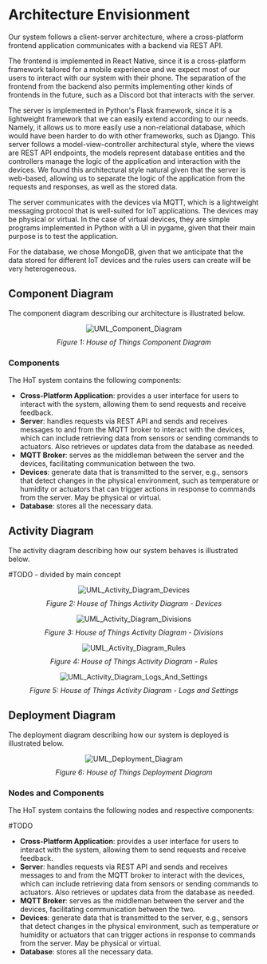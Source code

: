 # Architecture Envisionment

Our system follows a client-server architecture, where a cross-platform frontend application communicates with a backend via REST API.

The frontend is implemented in React Native, since it is a cross-platform framework tailored for a mobile experience and we expect most of our users to interact with our system with their phone. The separation of the frontend from the backend also permits implementing other kinds of frontends in the future, such as a Discord bot that interacts with the server.

The server is implemented in Python's Flask framework, since it is a lightweight framework that we can easily extend according to our needs. Namely, it allows us to more easily use a non-relational database, which would have been harder to do with other frameworks, such as Django. This server follows a model-view-controller architectural style, where the views are REST API endpoints, the models represent database entities and the controllers manage the logic of the application and interaction with the devices. We found this architectural style natural given that the server is web-based, allowing us to separate the logic of the application from the requests and responses, as well as the stored data.

The server communicates with the devices via MQTT, which is a lightweight messaging protocol that is well-suited for IoT applications. The devices may be physical or virtual. In the case of virtual devices, they are simple programs implemented in Python with a UI in pygame, given that their main purpose is to test the application.

For the database, we chose MongoDB, given that we anticipate that the data stored for different IoT devices and the rules users can create will be very heterogeneous.

## Component Diagram

The component diagram describing our architecture is illustrated below.

<div align="center">
  <img src="./img/HoT-component_diagram.svg" alt="UML_Component_Diagram">
  <p style="margin-top:10px"><i>Figure 1: House of Things Component Diagram</i></p>
</div>

### Components

The HoT system contains the following components:

- **Cross-Platform Application**: provides a user interface for users to interact with the system, allowing them to send requests and receive feedback.
- **Server**: handles requests via REST API and sends and receives messages to and from the MQTT broker to interact with the devices, which can include retrieving data from sensors or sending commands to actuators. Also retrieves or updates data from the database as needed.
- **MQTT Broker**: serves as the middleman between the server and the devices, facilitating communication between the two.
- **Devices**: generate data that is transmitted to the server, e.g., sensors that detect changes in the physical environment, such as temperature or humidity or actuators that can trigger actions in response to commands from the server. May be physical or virtual.
- **Database**: stores all the necessary data.

## Activity Diagram

The activity diagram describing how our system behaves is illustrated below.

#TODO - divided by main concept

<div align="center">
  <img src="./img/HoT-activity_diagram_devices.svg" alt="UML_Activity_Diagram_Devices">
  <p style="margin-top:10px"><i>Figure 2: House of Things Activity Diagram - Devices</i></p>
</div>

<div align="center">
  <img src="./img/HoT-activity_diagram_divisions.svg" alt="UML_Activity_Diagram_Divisions">
  <p style="margin-top:10px"><i>Figure 3: House of Things Activity Diagram - Divisions</i></p>
</div>

<div align="center">
  <img src="./img/HoT-activity_diagram_rules.svg" alt="UML_Activity_Diagram_Rules">
  <p style="margin-top:10px"><i>Figure 4: House of Things Activity Diagram - Rules</i></p>
</div>

<div align="center">
  <img src="./img/HoT-activity_diagram_logs_and_settings.svg" alt="UML_Activity_Diagram_Logs_And_Settings">
  <p style="margin-top:10px"><i>Figure 5: House of Things Activity Diagram - Logs and Settings</i></p>
</div>

## Deployment Diagram

The deployment diagram describing how our system is deployed is illustrated below.

<div align="center">
  <img src="./img/HoT-deployment_diagram.svg" alt="UML_Deployment_Diagram">
  <p style="margin-top:10px"><i>Figure 6: House of Things Deployment Diagram</i></p>
</div>

### Nodes and Components

The HoT system contains the following nodes and respective components:

#TODO
- **Cross-Platform Application**: provides a user interface for users to interact with the system, allowing them to send requests and receive feedback.
- **Server**: handles requests via REST API and sends and receives messages to and from the MQTT broker to interact with the devices, which can include retrieving data from sensors or sending commands to actuators. Also retrieves or updates data from the database as needed.
- **MQTT Broker**: serves as the middleman between the server and the devices, facilitating communication between the two.
- **Devices**: generate data that is transmitted to the server, e.g., sensors that detect changes in the physical environment, such as temperature or humidity or actuators that can trigger actions in response to commands from the server. May be physical or virtual.
- **Database**: stores all the necessary data.

<!-- ## Several subsystems and how they are connected

We have two main subsystems, UI and Server that communicate through Rest API.

In the context of the project, devices will be mainly virtual (mocks) and will communicate with the Server through MQTT.

## Main architectural and design challenges

1. How will the data from the sensors be filtered?
2. How will the rules of the system be defined?
3. How to deal with the different configurations of the devices (even in devices of the same type)
4. How to make our system fault-prone?
5. How to store the history of devices for later analysis?
6. How to design our system to be able to extend to work in real-world mode, connecting to real devices?
7. How to make our system to be easily extendend to different types of devices?
8. How to detect new devices in the network (plug and play)?
9. How to ensure our system is secure?

## Patterns we plan on using to address those challenges

1. Pipes and Filters Architecture: for processing the data received from the sensors, performing data filtering (e.g. remove data that is outside a certain range) and/or data transformation (e.g. transform data from different sources into a standardize format).
2. Rule-based Architecture: to define the behavior of the system based on the data collected from the IoT devices making it easier to maintain and modify as the rules can be updated or added without requiring changes to the underlying code.
7. Microservices Architecture (Independent Components style): services/modules developed and deployed independently, making it easier to scale and maintain the system. -->
